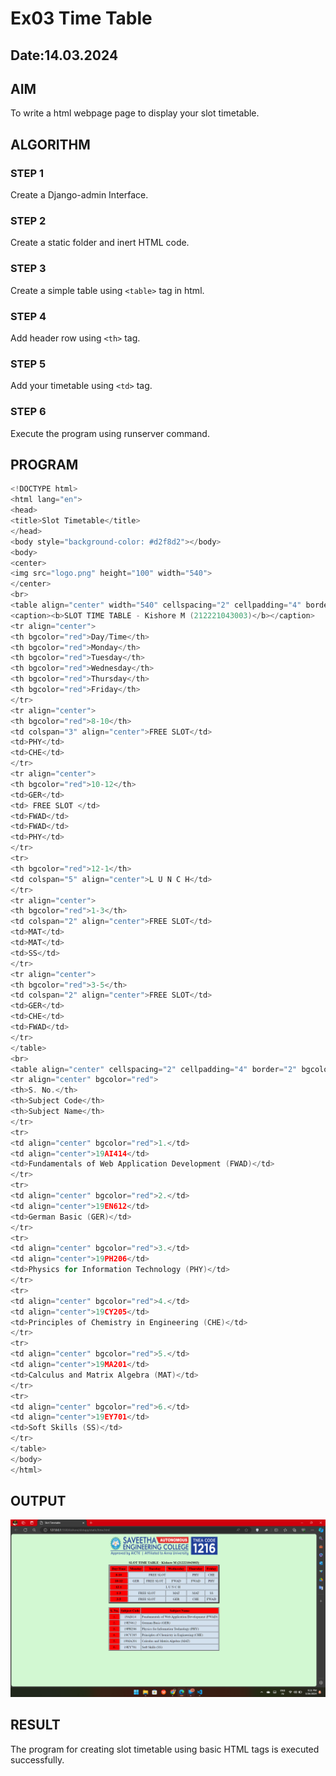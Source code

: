 # Ex03 Time Table
## Date:14.03.2024

## AIM
To write a html webpage page to display your slot timetable.

## ALGORITHM
### STEP 1
Create a Django-admin Interface.

### STEP 2
Create a static folder and inert HTML code.

### STEP 3
Create a simple table using ```<table>``` tag in html.

### STEP 4
Add header row using ```<th>``` tag.

### STEP 5
Add your timetable using ```<td>``` tag.

### STEP 6
Execute the program using runserver command.

## PROGRAM
```c
<!DOCTYPE html>
<html lang="en">
<head>
<title>Slot Timetable</title>
</head>
<body style="background-color: #d2f8d2"></body>
<body>
<center>
<img src="logo.png" height="100" width="540">
</center>
<br>
<table align="center" width="540" cellspacing="2" cellpadding="4" border="5" bgcolor=" #D3E1EE">
<caption><b>SLOT TIME TABLE - Kishore M (212221043003)</b></caption>
<tr align="center">
<th bgcolor="red">Day/Time</th>
<th bgcolor="red">Monday</th>
<th bgcolor="red">Tuesday</th>
<th bgcolor="red">Wednesday</th>
<th bgcolor="red">Thursday</th>
<th bgcolor="red">Friday</th>
</tr>
<tr align="center">
<th bgcolor="red">8-10</th>
<td colspan="3" align="center">FREE SLOT</td>
<td>PHY</td>
<td>CHE</td>
</tr>
<tr align="center">
<th bgcolor="red">10-12</th>
<td>GER</td>
<td> FREE SLOT </td>
<td>FWAD</td>
<td>FWAD</td>
<td>PHY</td>
</tr>
<tr>
<th bgcolor="red">12-1</th>
<td colspan="5" align="center">L U N C H</td>
</tr>
<tr align="center">
<th bgcolor="red">1-3</th>
<td colspan="2" align="center">FREE SLOT</td>
<td>MAT</td>
<td>MAT</td>
<td>SS</td>
</tr>
<tr align="center">
<th bgcolor="red">3-5</th>
<td colspan="2" align="center">FREE SLOT</td>
<td>GER</td>
<td>CHE</td>
<td>FWAD</td>
</tr>
</table>
<br>
<table align="center" cellspacing="2" cellpadding="4" border="2" bgcolor="#D3E1EE">
<tr align="center" bgcolor="red">
<th>S. No.</th>
<th>Subject Code</th>
<th>Subject Name</th>
</tr>
<tr>
<td align="center" bgcolor="red">1.</td>
<td align="center">19AI414</td>
<td>Fundamentals of Web Application Development (FWAD)</td>
</tr>
<tr>
<td align="center" bgcolor="red">2.</td>
<td align="center">19EN612</td>
<td>German Basic (GER)</td>
</tr>
<tr>
<td align="center" bgcolor="red">3.</td>
<td align="center">19PH206</td>
<td>Physics for Information Technology (PHY)</td>
</tr>
<tr>
<td align="center" bgcolor="red">4.</td>
<td align="center">19CY205</td>
<td>Principles of Chemistry in Engineering (CHE)</td>
</tr>
<tr>
<td align="center" bgcolor="red">5.</td>
<td align="center">19MA201</td>
<td>Calculus and Matrix Algebra (MAT)</td>
</tr>
<tr>
<td align="center" bgcolor="red">6.</td>
<td align="center">19EY701</td>
<td>Soft Skills (SS)</td>
</tr>
</table>
</body>
</html>
```
## OUTPUT

![alt text](<Screenshot 2024-03-26 213140.png>)

## RESULT
The program for creating slot timetable using basic HTML tags is executed successfully.
